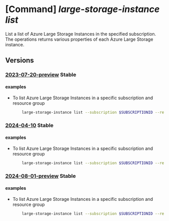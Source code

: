 # [Command] _large-storage-instance list_

List a list of Azure Large Storage Instances in the specified subscription. The operations returns various properties of each Azure Large Storage instance.

## Versions

### [2023-07-20-preview](/Resources/mgmt-plane/L3N1YnNjcmlwdGlvbnMve30vcHJvdmlkZXJzL21pY3Jvc29mdC5henVyZWxhcmdlaW5zdGFuY2UvYXp1cmVsYXJnZXN0b3JhZ2VpbnN0YW5jZXM=/2023-07-20-preview.xml) **Stable**

<!-- mgmt-plane /subscriptions/{}/providers/microsoft.azurelargeinstance/azurelargestorageinstances 2023-07-20-preview -->
<!-- mgmt-plane /subscriptions/{}/resourcegroups/{}/providers/microsoft.azurelargeinstance/azurelargestorageinstances 2023-07-20-preview -->

#### examples

- To list Azure Large Storage Instances in a specific subscription and resource group
    ```bash
        large-storage-instance list --subscription $SUBSCRIPTIONID --resource-group $RESOURCE_GROUP
    ```

### [2024-04-10](/Resources/mgmt-plane/L3N1YnNjcmlwdGlvbnMve30vcHJvdmlkZXJzL21pY3Jvc29mdC5henVyZWxhcmdlaW5zdGFuY2UvYXp1cmVsYXJnZXN0b3JhZ2VpbnN0YW5jZXM=/2024-04-10.xml) **Stable**

<!-- mgmt-plane /subscriptions/{}/providers/microsoft.azurelargeinstance/azurelargestorageinstances 2024-04-10 -->
<!-- mgmt-plane /subscriptions/{}/resourcegroups/{}/providers/microsoft.azurelargeinstance/azurelargestorageinstances 2024-04-10 -->

#### examples

- To list Azure Large Storage Instances in a specific subscription and resource group
    ```bash
        large-storage-instance list --subscription $SUBSCRIPTIONID --resource-group $RESOURCE_GROUP
    ```

### [2024-08-01-preview](/Resources/mgmt-plane/L3N1YnNjcmlwdGlvbnMve30vcHJvdmlkZXJzL21pY3Jvc29mdC5henVyZWxhcmdlaW5zdGFuY2UvYXp1cmVsYXJnZXN0b3JhZ2VpbnN0YW5jZXM=/2024-08-01-preview.xml) **Stable**

<!-- mgmt-plane /subscriptions/{}/providers/microsoft.azurelargeinstance/azurelargestorageinstances 2024-08-01-preview -->
<!-- mgmt-plane /subscriptions/{}/resourcegroups/{}/providers/microsoft.azurelargeinstance/azurelargestorageinstances 2024-08-01-preview -->

#### examples

- To list Azure Large Storage Instances in a specific subscription and resource group
    ```bash
        large-storage-instance list --subscription $SUBSCRIPTIONID --resource-group $RESOURCE_GROUP
    ```

